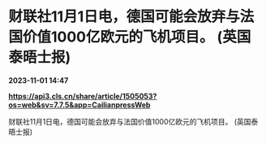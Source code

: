 # 财联社11月1日电，德国可能会放弃与法国价值1000亿欧元的飞机项目。 (英国泰晤士报)

**2023-11-01 14:47**

**https://api3.cls.cn/share/article/1505053?os=web&sv=7.7.5&app=CailianpressWeb**

财联社11月1日电，德国可能会放弃与法国价值1000亿欧元的飞机项目。 (英国泰晤士报)